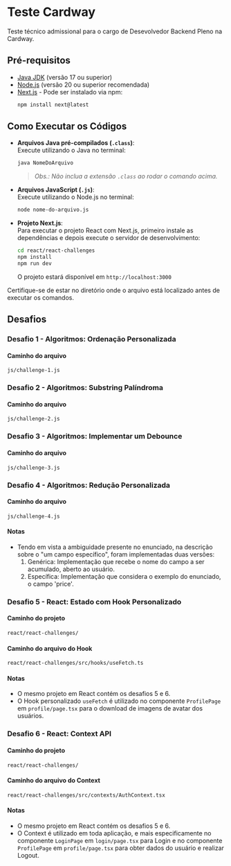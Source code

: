 # Teste Cardway
Teste técnico admissional para o cargo de Desevolvedor Backend Pleno na Cardway.

## Pré-requisitos
- [Java JDK](https://adoptium.net/) (versão 17 ou superior)
- [Node.js](https://nodejs.org/) (versão 20 ou superior recomendada)
- [Next.js](https://nextjs.org/) - Pode ser instalado via npm:
  ```bash
  npm install next@latest
  ```

## Como Executar os Códigos
- **Arquivos Java pré-compilados (`.class`)**:  
  Execute utilizando o Java no terminal:
  ```bash
  java NomeDoArquivo
  ```
  > *Obs.: Não inclua a extensão `.class` ao rodar o comando acima.*

- **Arquivos JavaScript (`.js`)**:  
  Execute utilizando o Node.js no terminal:
  ```bash
  node nome-do-arquivo.js
  ```

- **Projeto Next.js**:  
  Para executar o projeto React com Next.js, primeiro instale as dependências e depois execute o servidor de desenvolvimento:
  ```bash
  cd react/react-challenges
  npm install
  npm run dev
  ```
  O projeto estará disponível em `http://localhost:3000`

Certifique-se de estar no diretório onde o arquivo está localizado antes de executar os comandos.

## Desafios
### Desafio 1 - Algoritmos: Ordenação Personalizada
#### Caminho do arquivo
`js/challenge-1.js`

### Desafio 2 - Algoritmos: Substring Palíndroma
#### Caminho do arquivo
`js/challenge-2.js`

### Desafio 3 - Algoritmos: Implementar um Debounce
#### Caminho do arquivo
`js/challenge-3.js`

### Desafio 4 - Algoritmos: Redução Personalizada
#### Caminho do arquivo
`js/challenge-4.js`
#### Notas
- Tendo em vista a ambiguidade presente no enunciado, na descrição sobre o "um campo específico", foram implementadas duas versões:
  1. Genérica: Implementação que recebe o nome do campo a ser acumulado, aberto ao usuário.
  2. Específica: Implementação que considera o exemplo do enunciado, o campo 'price'.

### Desafio 5 - React: Estado com Hook Personalizado
#### Caminho do projeto
`react/react-challenges/`
#### Caminho do arquivo do Hook
`react/react-challenges/src/hooks/useFetch.ts`
#### Notas
- O mesmo projeto em React contém os desafios 5 e 6.
- O Hook personalizado `useFetch` é utilizado no componente `ProfilePage` em `profile/page.tsx` para o download de imagens de avatar dos usuários.

### Desafio 6 - React: Context API
#### Caminho do projeto
`react/react-challenges/`
#### Caminho do arquivo do Context
`react/react-challenges/src/contexts/AuthContext.tsx`
#### Notas
- O mesmo projeto em React contém os desafios 5 e 6.
- O Context é utilizado em toda aplicação, e mais especificamente no componente `LoginPage` em `login/page.tsx` para Login e no componente `ProfilePage` em `profile/page.tsx` para obter dados do usuário e realizar Logout.
